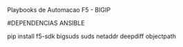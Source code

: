 Playbooks de Automacao  F5 - BIGIP

#DEPENDENCIAS ANSIBLE

pip install f5-sdk bigsuds suds netaddr deepdiff objectpath
